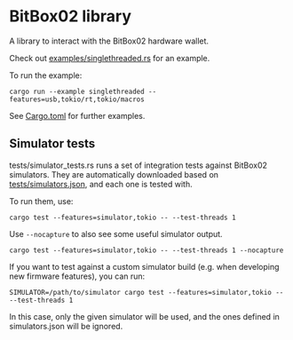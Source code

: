# BitBox02 library

A library to interact with the BitBox02 hardware wallet.

Check out [examples/singlethreaded.rs](examples/singlethreaded.rs) for an example.

To run the example:

    cargo run --example singlethreaded --features=usb,tokio/rt,tokio/macros

See [Cargo.toml](Cargo.toml) for further examples.

## Simulator tests

tests/simulator_tests.rs runs a set of integration tests against BitBox02 simulators. They are
automatically downloaded based on [tests/simulators.json](tests/simulators.json), and each one is
tested with.

To run them, use:

    cargo test --features=simulator,tokio -- --test-threads 1

Use `--nocapture` to also see some useful simulator output.

    cargo test --features=simulator,tokio -- --test-threads 1 --nocapture

If you want to test against a custom simulator build (e.g. when developing new firmware features),
you can run:

    SIMULATOR=/path/to/simulator cargo test --features=simulator,tokio -- --test-threads 1

In this case, only the given simulator will be used, and the ones defined in simulators.json will be
ignored.
